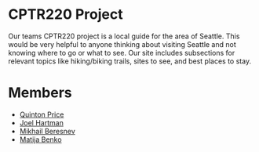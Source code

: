 # CPTR220 Project

Our teams CPTR220 project is a local guide for the area of Seattle. This would be very helpful to anyone thinking about visiting Seattle and not knowing where to go or what to see. Our site includes subsections for relevant topics like hiking/biking trails, sites to see, and best places to stay.

# Members

 - [Quinton Price](https://github.com/QuintonPrice)
 - [Joel Hartman](https://github.com/joelhart)
 - [Mikhail Beresnev](https://github.com/Mikhail-Beresnev)
 - [Matija Benko](https://github.com/l-Mana-l)
